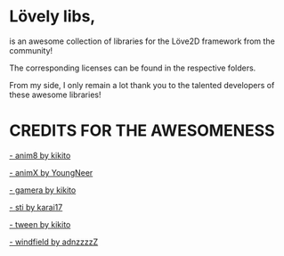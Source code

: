 # Lövely libs,

is an awesome collection of libraries for the Löve2D framework from the community!

The corresponding licenses can be found in the respective folders.

From my side, I only remain a lot thank you to the talented developers of these awesome libraries!


# CREDITS FOR THE AWESOMENESS

   [- anim8 by kikito](https://github.com/kikito/anim8)
   
   [- animX by YoungNeer](https://github.com/YoungNeer/animX)
   
   [- gamera by kikito](https://github.com/kikito/gamera)
   
   [- sti by karai17](https://github.com/karai17/Simple-Tiled-Implementation)
   
   [- tween by kikito](https://github.com/kikito/tween.lua)
   
   [- windfield by adnzzzzZ](https://github.com/adnzzzzZ/windfield)
	


